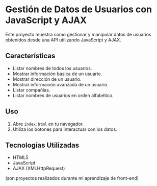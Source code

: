# Gestión de Datos de Usuarios con JavaScript y AJAX

Este proyecto muestra cómo gestionar y manipular datos de usuarios obtenidos desde una API utilizando JavaScript y AJAX.

## Características

- Listar nombres de todos los usuarios.
- Mostrar información básica de un usuario.
- Mostrar dirección de un usuario.
- Mostrar información avanzada de un usuario.
- Listar compañías.
- Listar nombres de usuarios en orden alfabético.

## Uso

1. Abre `index.html` en tu navegador.
2. Utiliza los botones para interactuar con los datos.

## Tecnologías Utilizadas

- HTML5
- JavaScript
- AJAX (XMLHttpRequest)

(son proyectos realizados durante mi aprendizaje de front-end)
